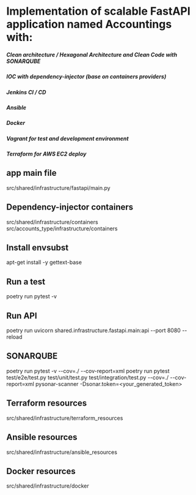 # Implementation of scalable FastAPI application named Accountings with:
##### Clean architecture / Hexagonal Architecture and Clean Code with SONARQUBE
##### IOC with dependency-injector (base on containers providers)
##### Jenkins CI / CD
##### Ansible
##### Docker
##### Vagrant for test and development environment
##### Terraform for AWS EC2 deploy

## app main file
src/shared/infrastructure/fastapi/main.py

## Dependency-injector containers
src/shared/infrastructure/containers
src/accounts_type/infrastructure/containers

## Install envsubst
apt-get install -y gettext-base

## Run a test
poetry run pytest -v

## Run API
poetry run uvicorn shared.infrastructure.fastapi.main:api --port 8080 --reload

## SONARQUBE
poetry run pytest -v --cov=./ --cov-report=xml
poetry run pytest test/e2e/test.py test/unit/test.py test/integration/test.py --cov=./ --cov-report=xml
pysonar-scanner -Dsonar.token=<your_generated_token>

## Terraform resources
src/shared/infrastructure/terraform_resources

## Ansible resources
src/shared/infrastructure/ansible_resources

## Docker resources
src/shared/infrastructure/docker